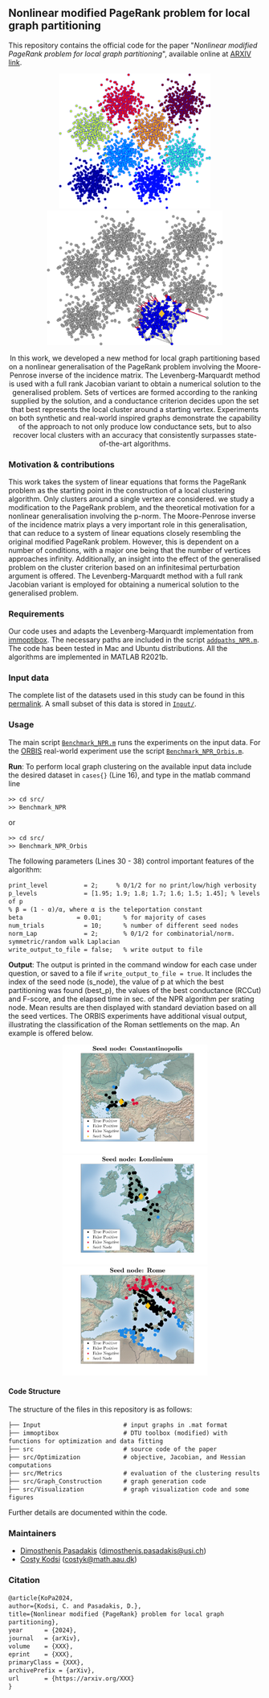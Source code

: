 ## Nonlinear modified PageRank problem for local graph partitioning

This repository contains the official code for the paper "*Nonlinear modified PageRank problem for local graph partitioning*", available online at [ARXIV link](https://arxiv.org/).

<p align="center">
  <img src="src/Visualization/Gauss8_nodes.png"  alt="Initial data" width="302"/>
  <img src="src/Visualization/Gauss_Clusters_re.png" alt="p Clusters" width="350"/>
</p>
<center>
In this work, we developed a new method for local graph partitioning based on a nonlinear generalisation of the PageRank problem involving the Moore-Penrose inverse of the incidence matrix. The Levenberg-Marquardt method is used with a full rank Jacobian variant to obtain a numerical solution to the generalised problem. Sets of vertices are formed according to the ranking supplied by the solution, and a conductance criterion decides upon the set that best represents the local cluster around a starting vertex. Experiments on both synthetic and real-world inspired graphs demonstrate the capability of the approach to not only produce low conductance sets, but to also recover local clusters with an accuracy that consistently surpasses state-of-the-art algorithms.
</center>

<!-- [![DOI](https://zenodo.org/badge/541179044.svg)](https://zenodo.org/badge/latestdoi/541179044) -->

### Motivation & contributions

This work takes the system of linear equations that forms the PageRank problem as the starting point in the construction of a local clustering algorithm. Only clusters around a
single vertex are considered. we study a modification to the PageRank problem, and the theoretical motivation for a nonlinear generalisation involving the p-norm. The Moore-Penrose inverse of the incidence matrix plays a very important role in this generalisation, that can reduce to a system of linear equations closely resembling the original modified PageRank problem. However, this is dependent on a number of conditions, with a major one being that the number of vertices approaches infinity. Additionally, an insight into the effect of the generalised problem on the cluster criterion based on an infinitesimal perturbation argument is offered. The Levenberg-Marquardt method with a full rank Jacobian variant is employed for obtaining a numerical solution to the generalised problem.
  
### Requirements
Our code uses and adapts the Levenberg-Marquardt implementation from [immoptibox](http://www2.imm.dtu.dk/projects/immoptibox/).
The necessary paths are included in the script [`addpaths_NPR.m`](src/addpaths_NPR.m). The code has been tested in Mac and Ubuntu distributions. All the algorithms are implemented in MATLAB R2021b. 

### Input data
The complete list of the datasets used in this study can be found in this [permalink](https://drive.switch.ch/index.php/s/PEnKOcOYEWUILap). A small subset of this data is stored in [`Input/`](Input/).

### Usage

The main script [`Benchmark_NPR.m`](src/Benchmark_NPR.m) runs the experiments on the input data. For the [ORBIS](https://orbis.stanford.edu/) real-world experiment use the script [`Benchmark_NPR_Orbis.m`](src/Benchmark_NPR_Orbis.m).

**Run**: To perform local graph clustering on the available input data include the desired dataset in ``cases{}`` (Line 16), and type in the matlab command line
```
>> cd src/
>> Benchmark_NPR
```
or 
```
>> cd src/
>> Benchmark_NPR_Orbis
```

The following parameters (Lines 30 - 38) control important features of the algorithm:
```
print_level          = 2;     % 0/1/2 for no print/low/high verbosity
p_levels             = [1.95; 1.9; 1.8; 1.7; 1.6; 1.5; 1.45]; % levels of p
% β = (1 - α)/α, where α is the teleportation constant
beta               = 0.01;      % for majority of cases
num_trials           = 10;      % number of different seed nodes
norm_Lap             = 2;       % 0/1/2 for combinatorial/norm. symmetric/random walk Laplacian
write_output_to_file = false;   % write output to file
```
**Output**: The output is printed in the command window for each case under question, or saved to a file if ``write_output_to_file = true``. It includes the index of the seed node (s_node), the value of p at which the best partitioning was found (best_p), the values of the best conductance (RCCut) and F-score, and the elapsed time in sec. of the NPR algorithm per srating node. Mean results are then displayed with standard deviation based on all the seed vertices. The ORBIS experiments have additional visual output, illustrating the classification of the Roman settlements on the map. An example is offered below.

<p align="center">
  <img src="src/Visualization/NPR_Orbis_Const_Km.png"  alt="Const clusters" width="290"/>
  <img src="src/Visualization/NPR_Orbis_Lond_Km.png" alt="Lond clusters" width="290"/>
  <img src="src/Visualization/NPR_Orbis_Roma_Km.png" alt="Roma clusters" width="290"/>
</p>

#### Code Structure

The structure of the files in this repository is as follows:
```
├── Input                       # input graphs in .mat format
├── immoptibox                  # DTU toolbox (modified) with functions for optimization and data fitting
├── src                         # source code of the paper
├── src/Optimization            # objective, Jacobian, and Hessian computations
├── src/Metrics                 # evaluation of the clustering results
├── src/Graph_Construction      # graph generation code
├── src/Visualization           # graph visualization code and some figures
```

Further details are documented within the code.

### Maintainers
- [Dimosthenis Pasadakis](https://dmspas.github.io/) ([dimosthenis.pasadakis@usi.ch](mailto:dimosthenis.pasadakis@usi.ch))
- [Costy Kodsi](https://vbn.aau.dk/da/persons/costyk) ([costyk@math.aau.dk](mailto:costyk@math.aau.dk))


### Citation

```
@article{KoPa2024,
author={Kodsi, C. and Pasadakis, D.},
title={Nonlinear modified {PageRank} problem for local graph partitioning},
year      = {2024},
journal   = {arXiv},
volume    = {XXX},
eprint    = {XXX},
primaryClass = {XXX},
archivePrefix = {arXiv},
url       = {https://arxiv.org/XXX}
}
```
